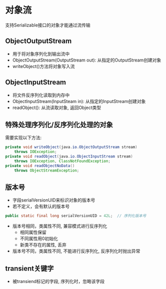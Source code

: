 # 对象流

支持Serializable接口的对象才能通过流传输

## ObjectOutputStream

- 用于将对象序列化到输出流中
- ObjectOutputStream(OutputStream out): 从指定的OutputStream创建对象
- writeObject()方法将对象写入流

## ObjectInputStream

- 将文件反序列化读取到内存中
- ObjectInputStream(InputSteam in): 从指定的InputStream创建对象
- readObject(): 从流读取对象, 返回Object类型

## 特殊处理序列化/反序列化处理的对象

需要实现以下方法: 

```java
private void writeObject(java.io.ObjectOutputStream stream) 
    throws IOException;
private void readObject(java.io.ObjectInputStream stream)
    throws IOException, ClassNotFoundException;
private void readObjectNoData()
    throws ObjectStreamException;
```

## 版本号

- 字段serialVersionUID来标识对象的版本号
- 若不定义，会有默认的版本号

```java
public static final long serialVersionUID = 42L;  // 序列化版本号
```

- 版本号相同，类属性不同, 兼容模式进行反序列化
  - 相同属性保留
  - 不同属性用0初始化
  - 新类不存在的属性, 丢弃
- 版本号不同，类属性不同, 不能进行反序列化, 反序列化时抛出异常

## transient关键字

- 被transiend标记的字段, 序列化时，忽略该字段